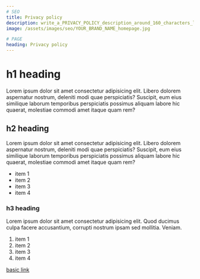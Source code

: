 ```yaml
---
# SEO
title: Privacy policy
description: write_a_PRIVACY_POLICY_description_around_160_characters_long
image: /assets/images/seo/YOUR_BRAND_NAME_homepage.jpg

# PAGE
heading: Privacy policy
---
```


# h1 heading

Lorem ipsum dolor sit amet consectetur adipisicing elit. Libero dolorem aspernatur nostrum, deleniti modi quae perspiciatis? Suscipit, eum eius similique laborum temporibus perspiciatis possimus aliquam labore hic quaerat, molestiae commodi amet itaque quam rem?

## h2 heading

Lorem ipsum dolor sit amet consectetur adipisicing elit. Libero dolorem aspernatur nostrum, deleniti modi quae perspiciatis? Suscipit, eum eius similique laborum temporibus perspiciatis possimus aliquam labore hic quaerat, molestiae commodi amet itaque quam rem?

*   item 1
*   item 2
*   item 3
*   item 4

### h3 heading

Lorem ipsum dolor sit amet consectetur adipisicing elit. Quod ducimus culpa facere accusantium, corrupti nostrum ipsam sed mollitia. Veniam.

1.  item 1
2.  item 2
3.  item 3
4.  item 4

[basic link](#)